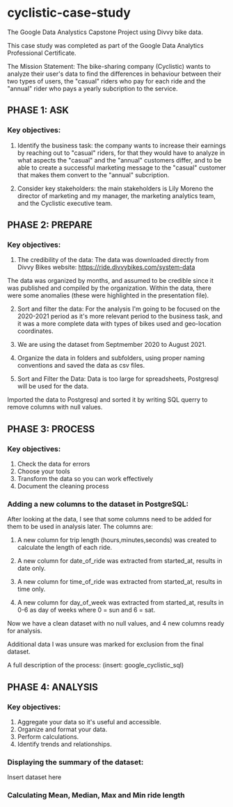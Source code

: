 # cyclistic-case-study

The Google Data Analystics Capstone Project using Divvy bike data.

This case study was completed as part of the Google Data Analytics Professional Certificate. 

The Mission Statement: The bike-sharing company (Cyclistic) wants to analyze their user's data to find the differences in behaviour between their two types of users, the "casual" riders who pay for each ride and the "annual" rider who pays a yearly subcription to the service. 

## PHASE 1: ASK 
### Key objectives:
1. Identify the business task: the company wants to increase their earnings by reaching out to "casual" riders, for that they would have to analyze in what aspects the "casual" and the "annual" customers differ, and to be able to create a successful marketing message to the "casual" customer that makes them convert to the "annual" subcription. 

2. Consider key stakeholders: the main stakeholders is Lily Moreno the director of marketing and my manager, the marketing analytics team, and the Cyclistic executive team. 

## PHASE 2: PREPARE
### Key objectives: 
1. The credibility of the data: The data was downloaded directly from Divvy Bikes website: https://ride.divvybikes.com/system-data 

The data was organized by months, and assumed to be credible since it was published and compiled by the organization. Within the data, there were some anomalies (these were highlighted in the presentation file).

2. Sort and filter the data: For the analysis I'm going to be focused on the 2020-2021 period as it's more relevant period to the business task, and it was a more complete data with types of bikes used and geo-location coordinates. 

3. We are using the dataset from Septmember 2020 to August 2021.

4. Organize the data in folders and subfolders, using proper naming conventions and saved the data as csv files.

5. Sort and Filter the Data: Data is too large for spreadsheets, Postgresql will be used for the data. 

Imported the data to Postgresql and sorted it by writing SQL querry to remove columns with null values. 

## PHASE 3: PROCESS
### Key objectives:
1. Check the data for errors
2. Choose your tools
3. Transform the data so you can work effectively
4. Document the cleaning process

### Adding a new columns to the dataset in PostgreSQL:

After looking at the data, I see that some columns need to be added for them to be used in analysis later.
The columns are:

1. A new column for trip length (hours,minutes,seconds) was created to calculate the length of each ride.

2. A new column for date_of_ride was extracted from started_at, results in date only.

3. A new column for time_of_ride was extracted from started_at, results in time only.

4. A new column for day_of_week was extracted from started_at, results in 0-6 as day of weeks where 0 = sun and 6 = sat.

Now we have a clean dataset with no null values, and 4 new columns ready for analysis.

Additional data I was unsure was marked for exclusion from the final dataset. 

A full description of the process: (insert: google_cyclistic_sql) 

## PHASE 4: ANALYSIS
### Key objectives: 
1. Aggregate your data so it's useful and accessible.
2. Organize and format your data. 
3. Perform calculations.
4. Identify trends and relationships. 

### Displaying the summary of the dataset:

Insert dataset here


### Calculating Mean, Median, Max and Min ride length 










